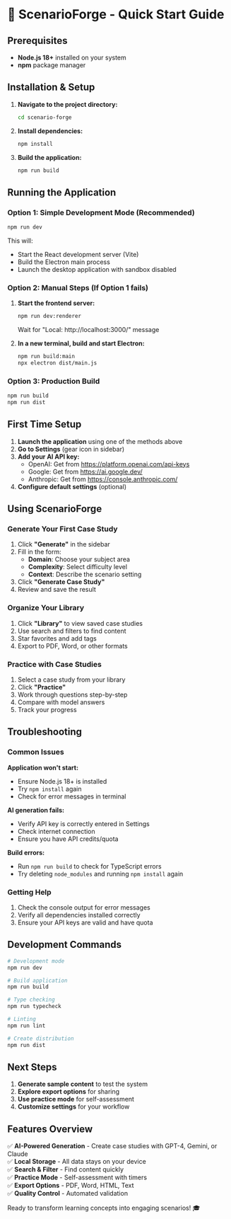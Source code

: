 # 🚀 ScenarioForge - Quick Start Guide

## Prerequisites

- **Node.js 18+** installed on your system
- **npm** package manager

## Installation & Setup

1. **Navigate to the project directory:**
   ```bash
   cd scenario-forge
   ```

2. **Install dependencies:**
   ```bash
   npm install
   ```

3. **Build the application:**
   ```bash
   npm run build
   ```

## Running the Application

### Option 1: Simple Development Mode (Recommended)
```bash
npm run dev
```

This will:
- Start the React development server (Vite)
- Build the Electron main process
- Launch the desktop application with sandbox disabled

### Option 2: Manual Steps (If Option 1 fails)

1. **Start the frontend server:**
   ```bash
   npm run dev:renderer
   ```
   Wait for "Local: http://localhost:3000/" message

2. **In a new terminal, build and start Electron:**
   ```bash
   npm run build:main
   npx electron dist/main.js
   ```

### Option 3: Production Build
```bash
npm run build
npm run dist
```

## First Time Setup

1. **Launch the application** using one of the methods above
2. **Go to Settings** (gear icon in sidebar)
3. **Add your AI API key:**
   - OpenAI: Get from https://platform.openai.com/api-keys
   - Google: Get from https://ai.google.dev/
   - Anthropic: Get from https://console.anthropic.com/
4. **Configure default settings** (optional)

## Using ScenarioForge

### Generate Your First Case Study
1. Click **"Generate"** in the sidebar
2. Fill in the form:
   - **Domain**: Choose your subject area
   - **Complexity**: Select difficulty level
   - **Context**: Describe the scenario setting
3. Click **"Generate Case Study"**
4. Review and save the result

### Organize Your Library
1. Click **"Library"** to view saved case studies
2. Use search and filters to find content
3. Star favorites and add tags
4. Export to PDF, Word, or other formats

### Practice with Case Studies
1. Select a case study from your library
2. Click **"Practice"** 
3. Work through questions step-by-step
4. Compare with model answers
5. Track your progress

## Troubleshooting

### Common Issues

**Application won't start:**
- Ensure Node.js 18+ is installed
- Try `npm install` again
- Check for error messages in terminal

**AI generation fails:**
- Verify API key is correctly entered in Settings
- Check internet connection
- Ensure you have API credits/quota

**Build errors:**
- Run `npm run build` to check for TypeScript errors
- Try deleting `node_modules` and running `npm install` again

### Getting Help

1. Check the console output for error messages
2. Verify all dependencies installed correctly
3. Ensure your API keys are valid and have quota

## Development Commands

```bash
# Development mode
npm run dev

# Build application
npm run build

# Type checking
npm run typecheck

# Linting
npm run lint

# Create distribution
npm run dist
```

## Next Steps

1. **Generate sample content** to test the system
2. **Explore export options** for sharing
3. **Use practice mode** for self-assessment
4. **Customize settings** for your workflow

## Features Overview

✅ **AI-Powered Generation** - Create case studies with GPT-4, Gemini, or Claude  
✅ **Local Storage** - All data stays on your device  
✅ **Search & Filter** - Find content quickly  
✅ **Practice Mode** - Self-assessment with timers  
✅ **Export Options** - PDF, Word, HTML, Text  
✅ **Quality Control** - Automated validation  

Ready to transform learning concepts into engaging scenarios! 🎓